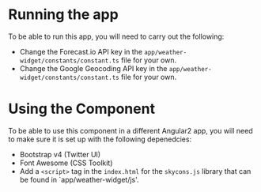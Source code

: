 # Running the app

To be able to run this app, you will need to carry out the following:

- Change the Forecast.io API key in the `app/weather-widget/constants/constant.ts` file for your own.
- Change the Google Geocoding API key in the `app/weather-widget/constants/constant.ts` file for your own.

# Using the Component

To be able to use this component in a different Angular2 app, you will need to make sure it is set up with the following depenedcies:

- Bootstrap v4 (Twitter UI)
- Font Awesome (CSS Toolkit)
- Add a `<script>` tag in the `index.html` for the `skycons.js` library that can be found in `app/weather-widget/js'.